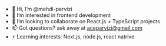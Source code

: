 - 👋 Hi, I’m @mehdi-parvizi
- 👀 I’m interested in frontend development
- 💞️ I’m looking to collaborate on React.js + TypeScript projects
- 📫 Got questions? ask away at aceparvizi@gmail.com
- ⚡ Learning interests: Next.js, node.js, react natrive
